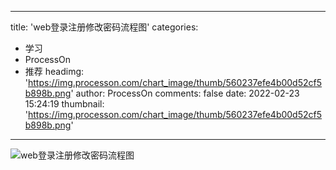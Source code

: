 
---
title: 'web登录注册修改密码流程图'
categories: 
 - 学习
 - ProcessOn
 - 推荐
headimg: 'https://img.processon.com/chart_image/thumb/560237efe4b00d52cf5b898b.png'
author: ProcessOn
comments: false
date: 2022-02-23 15:24:19
thumbnail: 'https://img.processon.com/chart_image/thumb/560237efe4b00d52cf5b898b.png'
---

<div>   
<img class="thumb" alt="web登录注册修改密码流程图" src="https://img.processon.com/chart_image/thumb/560237efe4b00d52cf5b898b.png" referrerpolicy="no-referrer">
<p></p>  
</div>
            